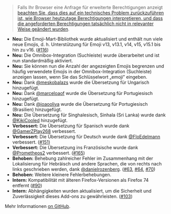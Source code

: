 > Falls Ihr Browser eine Anfrage für erweiterte Berechtigungen anzeigt [beachten Sie, dass dies auf ein technisches Problem zurückzuführen ist, wie Browser heutzutage Berechtigungen interpretieren, und dass die angeforderten Berechtigungen tatsächlich nicht in relevanter Weise geändert wurden](https://github.com/rugk/awesome-emoji-picker/issues/171#issuecomment-3423634393).

* **Neu:** Die Emoji-Mart-Bibliothek wurde aktualisiert und enthält nun viele neue Emojis, d. h. Unterstützung für Emoji v13, v13.1, v14, v15, v15.1 bis hin zu v16. ([#116](https://github.com/rugk/awesome-emoji-picker/issues/116))
* **Neu:** Die Omnibox-Integration (Suchleiste) wurde überarbeitet und ist nun standardmäßig aktiviert.
* **Neu:** Sie können nun die Anzahl der angezeigten Emojis begrenzen und häufig verwendete Emojis in der Omnibox-Integration (Suchleiste) anzeigen lassen, wenn Sie das Schlüsselwort „emoji” eingeben.
* **Neu:** Dank [@meskobalazs](https://github.com/meskobalazs) wurde die Übersetzung für Ungarisch hinzugefügt.
* **Neu:** Dank [@marceloaof](https://github.com/marceloaof) wurde die Übersetzung für Portugiesisch hinzugefügt.
* **Neu:** Dank [@joaooliva](https://github.com/joaooliva) wurde die Übersetzung für Portugiesisch (Brasilien) hinzugefügt.
* **Neu:** Die Übersetzung für Singhalesisch, Sinhala (Sri Lanka) wurde dank [@KikiCooled](https://github.com/KikiCooled) hinzugefügt.
* **Verbessert:** Die Übersetzung für Spanisch wurde dank [@GamerZPlay268](https://github.com/GamerZPlay268) verbessert.
* **Verbessert:** Die Übersetzung für Deutsch wurde dank [@FloEdelmann](https://github.com/FloEdelmann) verbessert. ([#151](https://github.com/rugk/awesome-emoji-picker/pull/151))
* **Verbessert:** Die Übersetzung ins Französische wurde dank [@Prometheos2](https://github.com/Prometheos2) verbessert. ([#165](https://github.com/rugk/awesome-emoji-picker/pull/165))
* **Behoben:** Behebung zahlreicher Fehler im Zusammenhang mit der Lokalisierung für Hebräisch und andere Sprachen, die von rechts nach links geschrieben werden, dank [@danielrozenberg](https://github.com/danielrozenberg). ([#63](https://github.com/rugk/awesome-emoji-picker/issues/63), [#64](https://github.com/rugk/awesome-emoji-picker/issues/64), [#70](https://github.com/rugk/awesome-emoji-picker/issues/70))
* **Behoben:** Weitere kleinere Fehlerbehebungen.
* **Intern:** Kompatibilität mit älteren Firefox-Versionen als Firefox 74 entfernt ([#90](https://github.com/rugk/awesome-emoji-picker/issues/90))
* **Intern:** Abhängigkeiten wurden aktualisiert, um die Sicherheit und Zuverlässigkeit dieses Add-ons zu gewährleisten. ([#103](https://github.com/rugk/awesome-emoji-picker/issues/103))

Mehr Informationen [on GitHub](https://github.com/rugk/awesome-emoji-picker/releases/tag/v3.0.1).